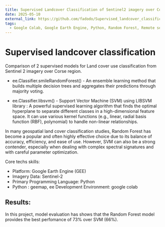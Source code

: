 ```yaml
---
title: Supervised Landcover Classification of Sentinel2 imagery over Corse region
date: 2025-05-10
external_link: https://github.com/fadodo/Supervised_landcover_classification
tags: 
  - Google Colab, Google Earth Engine, Python, Random Forest, Remote sensing, Sentinel-2 imagery, Supervised classification algorithm, Support Vector Machine(SVM)
---
```


# Supervised landcover classification

Comparison of 2 supervised models for Land cover use classification from Sentinel 2 imagery over Corse region. 

- ee.Classifier.smileRandomForest() - An ensemble learning method that builds multiple decision trees and aggregates their predictions through majority voting.

- ee.Classifier.libsvm() - Support Vector Machine (SVM) using LIBSVM library : A powerful supervised learning algorithm that finds the optimal hyperplane to separate different classes in a high-dimensional feature space. It can use various kernel functions (e.g., linear, radial basis function (RBF), polynomial) to handle non-linear relationships.


In many geospatial land cover classification studies, Random Forest has become a popular and often highly effective choice due to its balance of accuracy, efficiency, and ease of use. 
However, SVM can also be a strong contender, especially when dealing with complex spectral signatures and with careful parameter optimization.

Core techs skills:
- Platform: Google Earth Engine (GEE)
- Imagery Data: Sentinel-2
- Primary Programming Language: Python 
- Python : geemap, ee
Development Environment: google colab

## Results:
In this project, model evaluation has shows that the Random Forest model provides the best perfomance of 73% over SVM (66%).

<!--more-->
